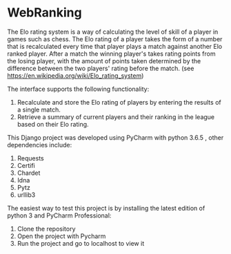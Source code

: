 # WebRanking
The Elo rating system is a way of calculating the level of skill of a player in games such as chess. The Elo rating of a player takes the form of a number that is recalculated every time that player plays a match against another Elo ranked player. After a match the winning player's takes rating points from the losing player, with the amount of points taken determined by the difference between the two players' rating before the match. (see https://en.wikipedia.org/wiki/Elo_rating_system)

The interface supports the following functionality:
1. Recalculate and store the Elo rating of players by entering the results of a single match.
2. Retrieve a summary of current players and their ranking in the league based on their Elo rating.

This Django project was developed using PyCharm with python 3.6.5 , other dependencies include:
1. Requests
2. Certifi
3. Chardet
4. Idna
5. Pytz
6. urllib3

The easiest way to test this project is by installing the latest edition of python 3 and PyCharm Professional:
1. Clone the repository
2. Open the project with Pycharm
3. Run the project and go to localhost to view it


